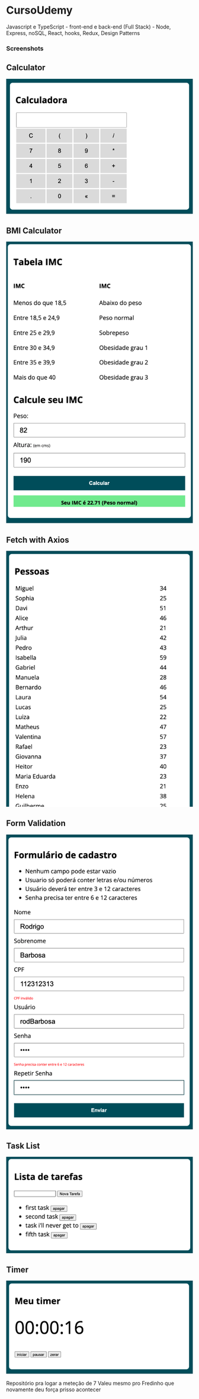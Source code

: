 # CursoUdemy
Javascript e TypeScript - front-end e back-end (Full Stack) - Node, Express, noSQL, React, hooks, Redux, Design Patterns

### Screenshots

Calculator
 -------------------------------------------------------------------------------------------------------------------------------------------------------------
![](cursoJS/screenshots/calculator.png)


BMI Calculator
 -------------------------------------------------------------------------------------------------------------------------------------------------------------
![](cursoJS/screenshots/BMI.png)


Fetch with Axios
 -------------------------------------------------------------------------------------------------------------------------------------------------------------
![](cursoJS/screenshots/fetch-axios.png)


Form Validation
 -------------------------------------------------------------------------------------------------------------------------------------------------------------
![](cursoJS/screenshots/form.png)


Task List
 -------------------------------------------------------------------------------------------------------------------------------------------------------------
![](cursoJS/screenshots/taskList.png)


Timer
 -------------------------------------------------------------------------------------------------------------------------------------------------------------
![](cursoJS/screenshots/timer.png)

Repositório pra logar a meteção de 7
Valeu mesmo pro Fredinho que novamente deu força prisso acontecer
